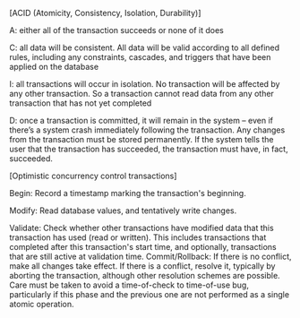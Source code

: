 [ACID (Atomicity, Consistency, Isolation, Durability)]

A: 
either all of the transaction succeeds or none of it does

C: 
all data will be consistent. 
All data will be valid according to all defined rules, including any constraints, cascades, 
and triggers that have been applied on the database

I:
all transactions will occur in isolation. 
No transaction will be affected by any other transaction. 
So a transaction cannot read data from any other transaction that has not yet completed

D:
once a transaction is committed, it will remain in the system – 
even if there’s a system crash immediately following the transaction. 
Any changes from the transaction must be stored permanently. 
If the system tells the user that the transaction has succeeded, the transaction must have, in fact, succeeded.


[Optimistic concurrency control transactions]

Begin: Record a timestamp marking the transaction's beginning.

Modify: Read database values, and tentatively write changes.

Validate: Check whether other transactions have modified data that this transaction has used (read or written). This includes transactions that completed after this transaction's start time, and optionally, transactions that are still active at validation time.
Commit/Rollback: If there is no conflict, make all changes take effect. If there is a conflict, resolve it, typically by aborting the transaction, although other resolution schemes are possible. Care must be taken to avoid a time-of-check to time-of-use bug, particularly if this phase and the previous one are not performed as a single atomic operation.

